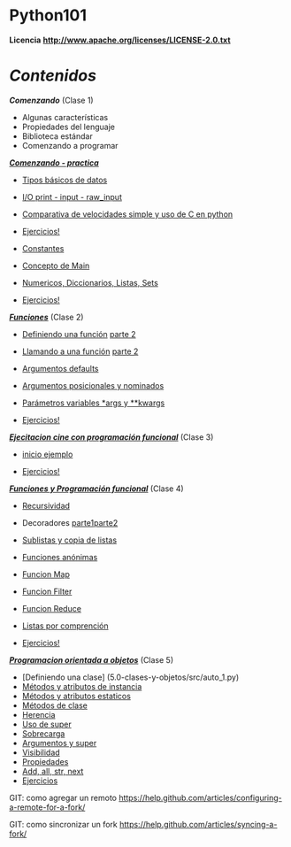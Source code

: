 Python101
=========

**Licencia**
__http://www.apache.org/licenses/LICENSE-2.0.txt__

**_Contenidos_**
================

**_Comenzando_** (Clase 1)

* Algunas características
* Propiedades del lenguaje
* Biblioteca estándar
* Comenzando a programar

[**_Comenzando - practica_**](1.0-comenzando)

* [Tipos básicos de datos](1.0-comenzando/src/main.py)
* [I/O print - input - raw_input](1.0-comenzando/src/main.py)
* [Comparativa de velocidades simple y uso de C en python](1.0-comenzando/src/ejemplosC/execute.txt)

* [Ejercicios!](1.0-comenzando/src/ejercicios.txt)

* [Constantes](2.0-tipos-de-datos/src/constantes.py)
* [Concepto de Main](2.0-tipos-de-datos/src/main.py)
* [Numericos, Diccionarios, Listas, Sets](2.0-tipos-de-datos/src/2_lists_tuples_sets.py)

* [Ejercicios!](2.0-tipos-de-datos/ejercicios.txt)

[**_Funciones_**](2.0-funciones) (Clase 2)

* [Definiendo una función](2.0-funciones/src/function_0.py) [parte 2](2.0-funciones/src/1_variables_methods.py)
* [Llamando a una función](2.0-funciones/src/function_2.py) [parte 2](2.0-funciones/src/4_if_statements.py)
* [Argumentos defaults](2.0-funciones/src/function_2.py)
* [Argumentos posicionales y nominados](2.0-programacion-funcional/src/function_2.py)
* [Parámetros variables *args y **kwargs](2.0-funciones/src/10_args_and_kwargs.py)

* [Ejercicios!](2.0-funciones/ejercicios.txt)


[**_Ejecitacion cine con programación funcional_**](3.0-programacion-funcional) (Clase 3)
* [inicio ejemplo](3.0-programacion-funcional/cine.py)

* [Ejercicios!](3.0-programacion-funcional/ejercicios.txt)

[**_Funciones y Programación funcional_**](4.0-programacion-funcional) (Clase 4)
* [Recursividad](4.0-programacion-funcional/src/1_ejemplo_recursividad.py)
* Decoradores [parte1](12_decorators.py)[parte2](4.0-programacion-funcional/src/ejemplo_decoradores.py)
* [Sublistas y copia de listas](4.0-programacion-funcional/src/sublistas.py)
* [Funciones anónimas](4.0-programacion-funcional/src/lambda.py)
* [Funcion Map](4.0-programacion-funcional/src/map.py)
* [Funcion Filter](4.0-programacion-funcional/src/filter.py)
* [Funcion Reduce](4.0-programacion-funcional/src/reduce.py)
* [Listas por comprención](4.0-programacion-funcional/src/5_list_comprehension.py)

* [Ejercicios!](4.0-programacion-funcional/ejercicios.txt)


[**_Programacion orientada a objetos_**](5.0-clases-y-objetos) (Clase 5)

* [Definiendo una clase] (5.0-clases-y-objetos/src/auto_1.py)
* [Métodos y atributos de instancia](5.0-clases-y-objetos/src/auto_2.py)
* [Métodos y atributos estaticos](5.0-clases-y-objetos/src/metodos_estaticos.py)
* [Métodos de clase](5.0-clases-y-objetos/src/metodos_clase.py)
* [Herencia](5.0-clases-y-objetos/src/ejemplo_herencia.py)
* [Uso de super](5.0-clases-y-objetos/src/sobrecarga.py)
* [Sobrecarga](5.0-clases-y-objetos/src/sobrecarga.py)
* [Argumentos y super](5.0-clases-y-objetos/src/argumentos_y_super.py)
* [Visibilidad](5.0-clases-y-objetos/src/auto_volador.py)
* [Propiedades](5.0-clases-y-objetos/src/properties.py)
* [Add, all, str, next](https://docs.python.org/2/reference/datamodel.html?highlight=__add__#object.__add__)
* [Ejercicios](5.0-clases-y-objetos/src/ejercicios.txt)


GIT: como agregar un remoto https://help.github.com/articles/configuring-a-remote-for-a-fork/

GIT: como sincronizar un fork https://help.github.com/articles/syncing-a-fork/
